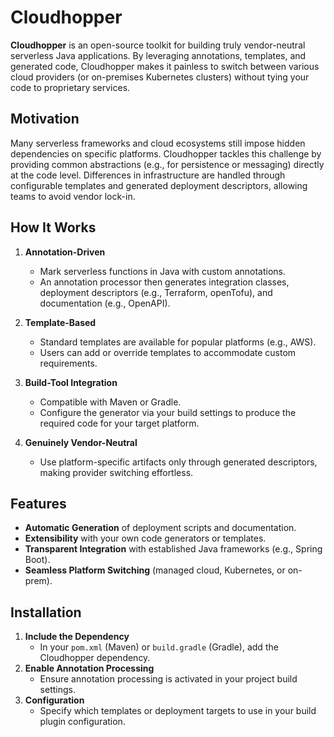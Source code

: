 # Cloudhopper

**Cloudhopper** is an open-source toolkit for building truly vendor-neutral serverless Java applications. By leveraging annotations, templates, and generated code, Cloudhopper makes it painless to switch between various cloud providers (or on-premises Kubernetes clusters) without tying your code to proprietary services.

## Motivation

Many serverless frameworks and cloud ecosystems still impose hidden dependencies on specific platforms. Cloudhopper tackles this challenge by providing common abstractions (e.g., for persistence or messaging) directly at the code level. Differences in infrastructure are handled through configurable templates and generated deployment descriptors, allowing teams to avoid vendor lock-in.

## How It Works

1. **Annotation-Driven**
   - Mark serverless functions in Java with custom annotations.
   - An annotation processor then generates integration classes, deployment descriptors (e.g., Terraform, openTofu), and documentation (e.g., OpenAPI).

2. **Template-Based**
   - Standard templates are available for popular platforms (e.g., AWS).
   - Users can add or override templates to accommodate custom requirements.

3. **Build-Tool Integration**
   - Compatible with Maven or Gradle.
   - Configure the generator via your build settings to produce the required code for your target platform.

4. **Genuinely Vendor-Neutral**
   - Use platform-specific artifacts only through generated descriptors, making provider switching effortless.

## Features

- **Automatic Generation** of deployment scripts and documentation.
- **Extensibility** with your own code generators or templates.
- **Transparent Integration** with established Java frameworks (e.g., Spring Boot).
- **Seamless Platform Switching** (managed cloud, Kubernetes, or on-prem).

## Installation

1. **Include the Dependency**
   - In your `pom.xml` (Maven) or `build.gradle` (Gradle), add the Cloudhopper dependency.
2. **Enable Annotation Processing**
   - Ensure annotation processing is activated in your project build settings.
3. **Configuration**
   - Specify which templates or deployment targets to use in your build plugin configuration.




